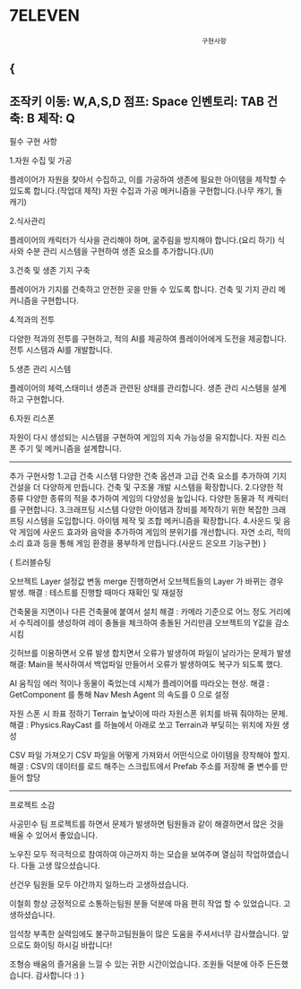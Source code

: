 # 7ELEVEN

                                                    구현사항
{
---
조작키 
이동: W,A,S,D
점프: Space
인벤토리: TAB
건축: B
제작: Q
---

필수 구현 사항

1.자원 수집 및 가공

플레이어가 자원을 찾아서 수집하고, 이를 가공하여 생존에 필요한 아이템을 제작할 수 있도록 합니다.(작업대 제작)
자원 수집과 가공 메커니즘을 구현합니다.(나무 캐기, 돌 캐기)

2.식사관리

플레이어의 캐릭터가 식사을 관리해야 하며, 굶주림을 방지해야 합니다.(요리 하기)
식사와 수분 관리 시스템을 구현하여 생존 요소를 추가합니다.(UI)

3.건축 및 생존 기지 구축

플레이어가 기지를 건축하고 안전한 곳을 만들 수 있도록 합니다.
건축 및 기지 관리 메커니즘을 구현합니다.

4.적과의 전투

다양한 적과의 전투를 구현하고, 적의 AI를 제공하여 플레이어에게 도전을 제공합니다.
전투 시스템과 AI를 개발합니다.

5.생존 관리 시스템

플레이어의 체력,스태미너 생존과 관련된 상태를 관리합니다.
생존 관리 시스템을 설계하고 구현합니다.

6.자원 리스폰

자원이 다시 생성되는 시스템을 구현하여 게임의 지속 가능성을 유지합니다.
자원 리스폰 주기 및 메커니즘을 설계합니다.

--------------------------------------------------
추가 구현사항
1.고급 건축 시스템
다양한 건축 옵션과 고급 건축 요소를 추가하여 기지 건설을 더 다양하게 만듭니다.
건축 및 구조물 개발 시스템을 확장합니다.
2.다양한 적 종류
다양한 종류의 적을 추가하여 게임의 다양성을 높입니다.
다양한 동물과 적 캐릭터를 구현합니다.
3.크래프팅 시스템
다양한 아이템과 장비를 제작하기 위한 복잡한 크래프팅 시스템을 도입합니다.
아이템 제작 및 조합 메커니즘을 확장합니다.
4.사운드 및 음악
게임에 사운드 효과와 음악을 추가하여 게임의 분위기를 개선합니다.
자연 소리, 적의 소리 효과 등을 통해 게임 환경을 풍부하게 만듭니다.(사운드 온오프 기능구현)
}











{
트러블슈팅

오브젝트 Layer 설정값 변동
merge 진행하면서 오브젝트들의 Layer 가 바뀌는 경우 발생.
해결 : 테스트를 진행할 때마다 재확인 및 재설정

건축물을 지면이나 다른 건축물에 붙여서 설치
해결 : 카메라 기준으로 어느 정도 거리에서 수직레이를 생성하여 레이 충돌을 체크하여 충돌된 거리만큼 오브젝트의 Y값을 감소 시킴

깃허브를 이용하면서 오류 발생
합치면서 오류가 발생하여 파일이 날라가는 문제가 발생
해결: Main을 복사하여서 백업파일 만들어서 오류가 발생하여도 복구가 되도록 했다.

AI 움직임 에러
적이나 동물이 죽었는데 시체가 플레이어를 따라오는 현상.
해결 : GetComponent 를 통해 Nav Mesh Agent 의 속도를 0 으로 설정

자원 스폰 시 좌표 정하기
Terrain 높낮이에 따라 자원스폰 위치를 바꿔 줘야하는 문제.
해결 : Physics.RayCast 를 하늘에서 아래로 쏘고 Terrain과 부딪히는 위치에 자원 생성

CSV 파일 가져오기
CSV 파일을 어떻게 가져와서 어떤식으로 아이템을 장착해야 할지.
해결 : CSV의 데이터를 로드 해주는 스크립트에서 Prefab 주소를 저장해 줄 변수를 만들어 할당

---
프로젝트 소감

사공민수
팀 프로젝트를 하면서 문제가 발생하면 팀원들과 같이 해결하면서 많은 것을 배울 수 있어서 좋았습니다.

노우진
모두 적극적으로 참여하여 야근까지 하는 모습을 보여주며 열심히 작업하였습니다. 다들 고생 많으셨습니다.

선건우
팀원들 모두 야간까지 일하느라 고생하셨습니다.

이철희
항상 긍정적으로 소통하는팀원 분들 덕분에 마음 편히 작업 할 수 있었습니다. 고생하셨습니다.

임석창
부족한 실력임에도 불구하고팀원들이 많은 도움을 주셔서너무 감사했습니다. 앞으로도 화이팅 하시길 바랍니다!

조형승
배움의 즐거움을 느낄 수 있는 귀한 시간이었습니다. 조원들 덕분에 아주 든든했습니다. 감사합니다 :)
}










